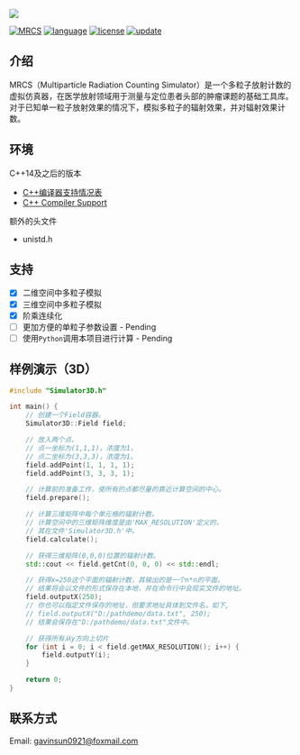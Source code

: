 ![](img/cover.jpg)

[![MRCS](https://badgen.net/badge/github/MRCS?icon&label=GitHub&color=green)](https://github.com/GavinSun0921/MRCS)
[![language](https://img.shields.io/badge/language-C++-F34B7D)](https://github.com/GavinSun0921/MRCS)
[![license](https://img.shields.io/github/license/GavinSun0921/MRCS)](https://github.com/GavinSun0921/MRCS)
[![update](https://img.shields.io/github/last-commit/GavinSun0921/MRCS)](https://github.com/GavinSun0921/MRCS)

## 介绍

MRCS（Multiparticle Radiation Counting Simulator）是一个多粒子放射计数的虚拟仿真器，在医学放射领域用于测量与定位患者头部的肿瘤课题的基础工具库。对于已知单一粒子放射效果的情况下，模拟多粒子的辐射效果，并对辐射效果计数。

## 环境

C++14及之后的版本

- [C++编译器支持情况表](https://zh.cppreference.com/w/cpp/compiler_support)
- [C++ Compiler Support](https://en.cppreference.com/w/cpp/compiler_support)

额外的头文件

- unistd.h

## 支持

 - [x] 二维空间中多粒子模拟
 - [x] 三维空间中多粒子模拟
 - [x] 阶乘连续化
 - [ ] 更加方便的单粒子参数设置 - Pending
 - [ ] 使用`Python`调用本项目进行计算 - Pending

## 样例演示（3D）

```C++
#include "Simulator3D.h"

int main() {
    // 创建一个Field容器。
    Simulator3D::Field field;

    // 放入两个点，
    // 点一坐标为(1,1,1)，浓度为1，
    // 点二坐标为(3,3,3)，浓度为1。
    field.addPoint(1, 1, 1, 1);
    field.addPoint(3, 3, 3, 1);

    // 计算前的准备工作，使所有的点都尽量的靠近计算空间的中心。
    field.prepare();

    // 计算三维矩阵中每个单元格的辐射计数。
    // 计算空间中的三维矩阵维度是由'MAX_RESOLUTION'定义的，
    // 其在文件'Simulator3D.h'中。
    field.calculate();

    // 获得三维矩阵(0,0,0)位置的辐射计数。
    std::cout << field.getCnt(0, 0, 0) << std::endl;

    // 获得x=250这个平面的辐射计数，其输出的是一个n*n的平面。
    // 结果将会以文件的形式保存在本地，并在命令行中会现实文件的地址。
    field.outputX(250);
    // 你也可以指定文件保存的地址，但要求地址具体到文件名，如下,
    // field.outputX("D:/pathdemo/data.txt", 250);
    // 结果会保存在"D:/pathdemo/data.txt"文件中。

    // 获得所有从y方向上切片
    for (int i = 0; i < field.getMAX_RESOLUTION(); i++) {
        field.outputY(i);
    }

    return 0;
}
```

## 联系方式

Email: [gavinsun0921@foxmail.com](mailto:gavinsun0921@foxmail.com)
